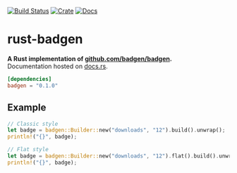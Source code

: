 [![Build Status](https://travis-ci.com/avitex/rust-badgen.svg?branch=master)](https://travis-ci.com/avitex/rust-badgen)
[![Crate](https://img.shields.io/crates/v/badgen.svg)](https://crates.io/crates/badgen)
[![Docs](https://docs.rs/badgen/badge.svg)](https://docs.rs/badgen)

# rust-badgen

**A Rust implementation of [github.com/badgen/badgen](https://github.com/badgen/badgen).**  
Documentation hosted on [docs.rs](https://docs.rs/arae).

```toml
[dependencies]
badgen = "0.1.0"
```

## Example

```rust
// Classic style
let badge = badgen::Builder::new("downloads", "12").build().unwrap();
println!("{}", badge);

// Flat style
let badge = badgen::Builder::new("downloads", "12").flat().build().unwrap();
println!("{}", badge);
```
